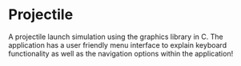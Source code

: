 # Projectile
A projectile launch simulation using the graphics library in C. The application has a user friendly menu interface to explain keyboard functionality as well as the navigation options within the application!
